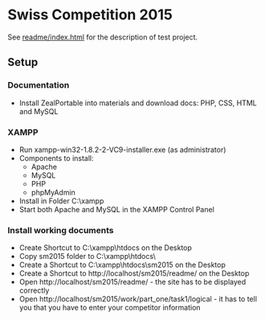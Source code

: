Swiss Competition 2015
======================

See [readme/index.html](readme/index.html) for the description of test project.

Setup
-----
### Documentation

* Install ZealPortable into materials and download docs: PHP, CSS, HTML and MySQL

### XAMPP

* Run xampp-win32-1.8.2-2-VC9-installer.exe (as administrator)
* Components to install:
    * Apache
    * MySQL
    * PHP
    * phpMyAdmin
* Install in Folder C:\xampp
* Start both Apache and MySQL in the XAMPP Control Panel

### Install working documents
* Create Shortcut to C:\xampp\htdocs on the Desktop
* Copy sm2015 folder to C:\xampp\htdocs\
* Create a Shortcut to C:\xampp\htdocs\sm2015 on the Desktop
* Create a Shortcut to http://localhost/sm2015/readme/ on the Desktop
* Open http://localhost/sm2015/readme/ - the site has to be displayed correctly
* Open http://localhost/sm2015/work/part_one/task1/logical - it has to tell you that you have to enter your competitor information

